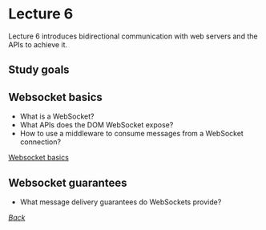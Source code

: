 # Lecture 6

Lecture 6 introduces bidirectional communication with web servers and the APIs
to achieve it.

## Study goals

## Websocket basics

* What is a WebSocket?
* What APIs does the DOM WebSocket expose?
* How to use a middleware to consume messages from a WebSocket connection?

[Websocket basics](./src/websocket_basics/README.md)

## Websocket guarantees

* What message delivery guarantees do WebSockets provide?

[_Back_](../README.md)

